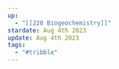 ```yaml
---
up:
  - "[[220 Biogeochemistry]]"
stardate: Aug 4th 2023
update: Aug 4th 2023
tags:
  - "#tribble"
---
```

